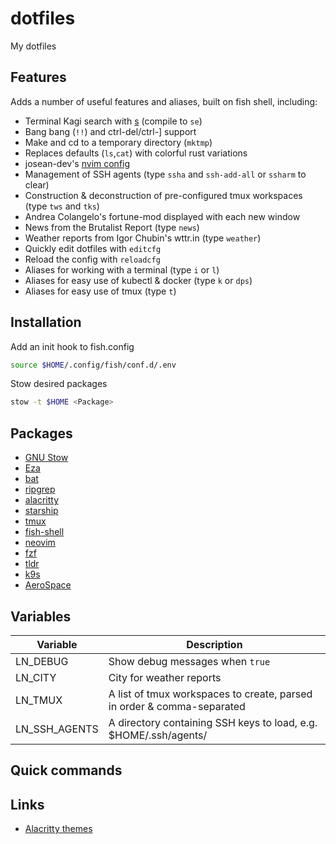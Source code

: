 # dotfiles

My dotfiles

## Features

Adds a number of useful features and aliases, built on fish shell, including:

- Terminal Kagi search with [s](https://github.com/zquestz/s) (compile to `se`)
- Bang bang (`!!`) and ctrl-del/ctrl-] support
- Make and cd to a temporary directory (`mktmp`)
- Replaces defaults (`ls`,`cat`) with colorful rust variations
- josean-dev's [nvim config](https://github.com/josean-dev/dev-environment-files)
- Management of SSH agents (type `ssha` and `ssh-add-all` or `ssharm` to clear)
- Construction & deconstruction of pre-configured tmux workspaces (type `tws` and `tks`)
- Andrea Colangelo's fortune-mod displayed with each new window
- News from the Brutalist Report (type `news`)
- Weather reports from Igor Chubin's wttr.in (type `weather`)
- Quickly edit dotfiles with `editcfg`
- Reload the config with `reloadcfg`
- Aliases for working with a terminal (type `i` or `l`)
- Aliases for easy use of kubectl & docker (type `k` or `dps`)
- Aliases for easy use of tmux (type `t`)

## Installation

Add an init hook to fish.config

```sh
source $HOME/.config/fish/conf.d/.env
````

Stow desired packages

```sh
stow -t $HOME <Package>
```

## Packages
- [GNU Stow](https://git.savannah.gnu.org/cgit/stow.git)
- [Eza](https://github.com/eza-community/eza)
- [bat](https://github.com/sharkdp/bat)
- [ripgrep](https://github.com/BurntSushi/ripgrep)
- [alacritty](https://github.com/alacritty/alacritty)
- [starship](https://github.com/starship/starship)
- [tmux](https://github.com/tmux/tmux)
- [fish-shell](https://github.com/fish-shell/fish-shell)
- [neovim](https://github.com/neovim/neovim)
- [fzf](https://github.com/junegunn/fzf)
- [tldr](https://github.com/tldr-pages/tldr)
- [k9s](https://github.com/derailed/k9s)
- [AeroSpace](https://github.com/nikitabobko/AeroSpace)

## Variables 

Variable | Description
-- | --
| LN_DEBUG | Show debug messages when `true`
| LN_CITY | City for weather reports
| LN_TMUX | A list of tmux workspaces to create, parsed in order & comma-separated
| LN_SSH_AGENTS | A directory containing SSH keys to load, e.g. $HOME/.ssh/agents/

## Quick commands


## Links

- [Alacritty themes](https://github.com/alacritty/alacritty-theme/tree/master/themes)
